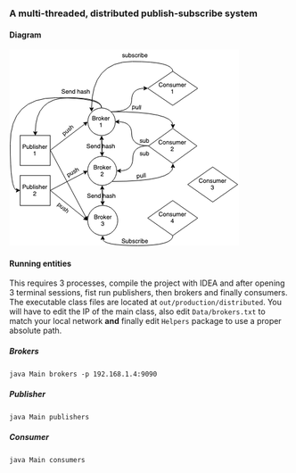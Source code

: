 ### A multi-threaded, distributed publish-subscribe system

#### Diagram

![](Skeleton.png)

#### Running entities

This requires 3 processes, compile the project with IDEA and after opening 3 terminal 
sessions, fist run publishers, then brokers and finally consumers. The executable
class files are located at `out/production/distributed`. You will have to edit
the IP of the main class, also edit `Data/brokers.txt` to match your local network **and** 
finally edit `Helpers` package to use a proper absolute path.

##### Brokers
`java Main brokers -p 192.168.1.4:9090`

##### Publisher
`java Main publishers`

##### Consumer
`java Main consumers`